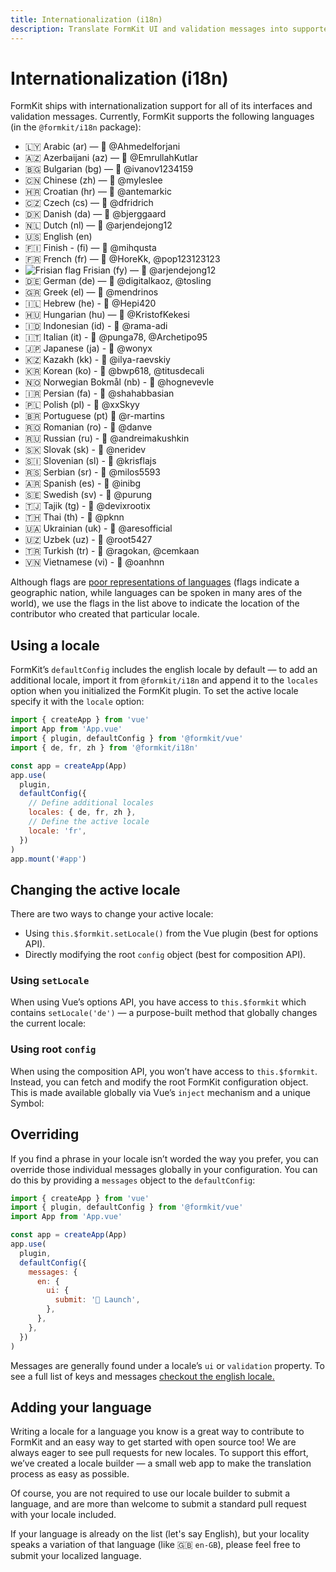 ```yaml
---
title: Internationalization (i18n)
description: Translate FormKit UI and validation messages into supported languages — or provide your own.
---
```


# Internationalization (i18n)

FormKit ships with internationalization support for all of its interfaces and validation messages. Currently, FormKit supports the following languages (in the `@formkit/i18n` package):

- 🇱🇾 Arabic (ar) — 🙏&nbsp;@Ahmedelforjani
- 🇦🇿 Azerbaijani (az) — 🙏&nbsp;@EmrullahKutlar
- 🇧🇬 Bulgarian (bg) — 🙏&nbsp;@ivanov1234159
- 🇨🇳 Chinese (zh) — 🙏&nbsp;@myleslee
- 🇭🇷 Croatian (hr) — 🙏&nbsp;@antemarkic
- 🇨🇿 Czech (cs) — 🙏&nbsp;@dfridrich
- 🇩🇰 Danish (da) — 🙏&nbsp;@bjerggaard
- 🇳🇱 Dutch (nl) — 🙏&nbsp;@arjendejong12
- 🇺🇸 English (en)
- 🇫🇮 Finish - (fi) — 🙏&nbsp;@mihqusta
- 🇫🇷 French (fr) — 🙏&nbsp;@HoreKk, @pop123123123
- <img src="/img/frisian_flag.svg" alt="Frisian flag" class="rare-flag"> Frisian (fy) — 🙏&nbsp;@arjendejong12
- 🇩🇪 German (de) — 🙏&nbsp;@digitalkaoz, @tosling
- 🇬🇷 Greek (el) — 🙏&nbsp;@mendrinos
- 🇮🇱 Hebrew (he) - 🙏&nbsp;@Hepi420
- 🇭🇺 Hungarian (hu) — 🙏&nbsp;@KristofKekesi
- 🇮🇩 Indonesian (id) - 🙏&nbsp;@rama-adi
- 🇮🇹 Italian (it) - 🙏&nbsp;@punga78, @Archetipo95
- 🇯🇵 Japanese (ja) - 🙏&nbsp;@wonyx
- 🇰🇿 Kazakh (kk) - 🙏&nbsp;@ilya-raevskiy
- 🇰🇷 Korean (ko) - 🙏&nbsp;@bwp618, @titusdecali
- 🇳🇴 Norwegian Bokmål (nb) - 🙏&nbsp;@hognevevle
- 🇮🇷 Persian (fa) - 🙏&nbsp;@shahabbasian
- 🇵🇱 Polish (pl) - 🙏&nbsp;@xxSkyy
- 🇧🇷 Portuguese (pt) 🙏&nbsp;@r-martins
- 🇷🇴 Romanian (ro) - 🙏&nbsp;@danve
- 🇷🇺 Russian (ru) - 🙏&nbsp;@andreimakushkin
- 🇸🇰 Slovak (sk) - 🙏&nbsp;@neridev
- 🇸🇮 Slovenian (sl) - 🙏&nbsp;@krisflajs
- 🇷🇸 Serbian (sr) - 🙏&nbsp;@milos5593
- 🇦🇷 Spanish (es) - 🙏&nbsp;@inibg
- 🇸🇪 Swedish (sv) - 🙏&nbsp;@purung
- 🇹🇯 Tajik (tg) - 🙏&nbsp;@devixrootix
- 🇹🇭 Thai (th) - 🙏&nbsp;@pknn
- 🇺🇦 Ukrainian (uk) - 🙏&nbsp;@aresofficial
- 🇺🇿 Uzbek (uz) - 🙏&nbsp;@root5427
- 🇹🇷 Turkish (tr) - 🙏&nbsp;@ragokan, @cemkaan
- 🇻🇳 Vietnamese (vi) - 🙏&nbsp;@oanhnn

Although flags are <a href="http://www.flagsarenotlanguages.com/blog/why-flags-do-not-represent-language/">poor representations of languages</a> (flags indicate a geographic nation, while languages can be spoken in many ares of the world), we use the flags in the list above to indicate the location of the contributor who created that particular locale.

<cta href="https://i18n.formkit.com" type="ghost" label="Help others who speak your language!
" button="Contribute a locale"></cta>

## Using a locale

FormKit’s `defaultConfig` includes the english locale by default — to add an additional locale, import it from `@formkit/i18n` and append it to the `locales` option when you initialized the FormKit plugin. To set the active locale specify it with the `locale` option:

<client-only>

```js
import { createApp } from 'vue'
import App from 'App.vue'
import { plugin, defaultConfig } from '@formkit/vue'
import { de, fr, zh } from '@formkit/i18n'

const app = createApp(App)
app.use(
  plugin,
  defaultConfig({
    // Define additional locales
    locales: { de, fr, zh },
    // Define the active locale
    locale: 'fr',
  })
)
app.mount('#app')
```

</client-only>

## Changing the active locale

There are two ways to change your active locale:

- Using `this.$formkit.setLocale()` from the Vue plugin (best for options API).
- Directly modifying the root `config` object (best for composition API).

### Using `setLocale`

When using Vue’s options API, you have access to `this.$formkit` which contains `setLocale('de')` — a purpose-built method that globally changes the current locale:

<example
  name="Changing locale example"
  :file="[
    '/_content/examples/locale-change/locale-change.vue',
    '/_content/examples/locale-change/formkit.config.js'
  ]">
</example>

### Using root `config`

When using the composition API, you won’t have access to `this.$formkit`. Instead, you can fetch and modify the root FormKit configuration object. This is made available globally via Vue’s `inject` mechanism and a unique Symbol:

<example
  name="Changing locale via config"
  :file="[
    '/_content/examples/locale-change-config/locale-change-config.vue',
    '/_content/examples/locale-change-config/formkit.config.js'
  ]">
</example>

## Overriding

If you find a phrase in your locale isn’t worded the way you prefer, you can override those individual messages globally in your configuration. You can do this by providing a `messages` object to the `defaultConfig`:

<client-only>

```js
import { createApp } from 'vue'
import { plugin, defaultConfig } from '@formkit/vue'
import App from 'App.vue'

const app = createApp(App)
app.use(
  plugin,
  defaultConfig({
    messages: {
      en: {
        ui: {
          submit: '🚀 Launch',
        },
      },
    },
  })
)
```

</client-only>

<callout type="tip" label="Message keys">
Messages are generally found under a locale’s <code>ui</code> or <code>validation</code> property. To see a full list of keys and messages <a href="https://github.com/formkit/formkit/blob/master/packages/i18n/src/locales/en.ts">checkout the english locale.</a>
</callout>

## Adding your language

Writing a locale for a language you know is a great way to contribute to FormKit and an easy way to get started with open source too! We are always eager to see pull requests for new locales. To support this effort, we’ve created a locale builder — a small web app to make the translation process as easy as possible.

<cta href="https://i18n.formkit.com" label="Help others who speak your language!" button="Contribute a locale"></cta>

Of course, you are not required to use our locale builder to submit a language, and are more than welcome to submit a standard pull request with your locale included.

<callout type="info" label="Localization">
If your language is already on the list (let's say English), but your locality speaks a variation of that language (like 🇬🇧 <code>en-GB</code>), please feel free to submit your localized language.
</callout>

